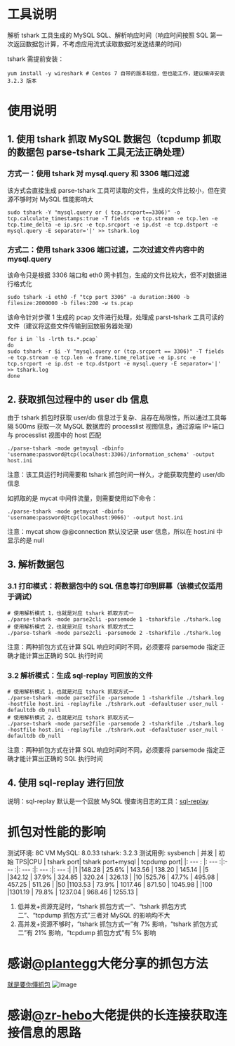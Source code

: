 # 工具说明
解析 tshark 工具生成的 MySQL SQL、解析响应时间（响应时间按照 SQL 第一次返回数据包计算，不考虑应用流式读取数据时发送结果的时间）

tshark 需提前安装：

```
yum install -y wireshark # Centos 7 自带的版本较低，但也能工作，建议编译安装 3.2.3 版本
```


# 使用说明
## 1. 使用 tshark 抓取 MySQL 数据包（tcpdump 抓取的数据包 parse-tshark 工具无法正确处理）
### 方式一：使用 tshark 对 mysql.query 和 3306 端口过滤
该方式会直接生成 parse-tshark 工具可读取的文件，生成的文件比较小，但在资源不够时对 MySQL 性能影响大
```
sudo tshark -Y "mysql.query or ( tcp.srcport==3306)" -o tcp.calculate_timestamps:true -T fields -e tcp.stream -e tcp.len -e tcp.time_delta -e ip.src -e tcp.srcport -e ip.dst -e tcp.dstport -e mysql.query -E separator='|' >> tshark.log
```
### 方式二：使用 tshark 3306 端口过滤，二次过滤文件内容中的 mysql.query
该命令只是根据 3306 端口和 eth0 网卡抓包，生成的文件比较大，但不对数据进行格式化
```
sudo tshark -i eth0 -f "tcp port 3306" -a duration:3600 -b filesize:2000000 -b files:200 -w ts.pcap
```
该命令针对步骤 1 生成的 pcap 文件进行处理，处理成 parst-tshark 工具可读的文件（建议将这些文件传输到回放服务器处理）
```
for i in `ls -lrth ts.*.pcap`
do
sudo tshark -r $i -Y "mysql.query or (tcp.srcport == 3306)" -T fields -e tcp.stream -e tcp.len -e frame.time_relative -e ip.src -e tcp.srcport -e ip.dst -e tcp.dstport -e mysql.query -E separator='|' >> tshark.log
done
```

## 2. 获取抓包过程中的 user db 信息
由于 tshark 抓包时获取 user/db 信息过于复杂、且存在局限性，所以通过工具每隔 500ms 获取一次 MySQL 数据库的 processlist 视图信息，通过源端 IP+端口 与 processlist 视图中的 host 匹配

```
./parse-tshark -mode getmysql -dbinfo 'username:password@tcp(localhost:3306)/information_schema' -output host.ini
```
注意：该工具运行时间需要和 tshark 抓包时间一样久，才能获取完整的 user/db 信息

如抓取的是 mycat 中间件流量，则需要使用如下命令：

```
./parse-tshark -mode getmycat -dbinfo 'username:password@tcp(localhost:9066)' -output host.ini

```
注意：mycat show @@connection 默认没记录 user 信息，所以在 host.ini 中显示的是 null

## 3. 解析数据包
### 3.1 打印模式：将数据包中的 SQL 信息等打印到屏幕（该模式仅适用于调试）

```
# 使用解析模式 1，也就是对应 tshark 抓取方式一
./parse-tshark -mode parse2cli -parsemode 1 -tsharkfile ./tshark.log
# 使用解析模式 2，也就是对应 tshark 抓取方式二
./parse-tshark -mode parse2cli -parsemode 2 -tsharkfile ./tshark.log
```
注意：两种抓包方式在计算 SQL 响应时间时不同，必须要将 parsemode 指定正确才能计算出正确的 SQL 执行时间
### 3.2 解析模式：生成 sql-replay 可回放的文件
```
# 使用解析模式 1，也就是对应 tshark 抓取方式一
./parse-tshark -mode parse2file -parsemode 1 -tsharkfile ./tshark.log -hostfile host.ini -replayfile ./tshrark.out -defaultuser user_null -defaultdb db_null
# 使用解析模式 2，也就是对应 tshark 抓取方式一
./parse-tshark -mode parse2file -parsemode 2 -tsharkfile ./tshark.log -hostfile host.ini -replayfile ./tshrark.out -defaultuser user_null -defaultdb db_null
```
注意：两种抓包方式在计算 SQL 响应时间时不同，必须要将 parsemode 指定正确才能计算出正确的 SQL 执行时间
## 4. 使用 sql-replay 进行回放
说明：sql-replay 默认是一个回放 MySQL 慢查询日志的工具：[sql-replay](https://github.com/Bowen-Tang/sql-replay)

# 抓包对性能的影响
测试环境: 8C VM
MySQL: 8.0.33
tshark: 3.2.3
测试用例: sysbench
| 并发 | 初始 TPS|CPU   |    tshark port| tshark port+mysql | tcpdump port|
|: --- : |: --- :|:--- :|:    ---  :|: --- :|: ---  :|
|1     |148.28   | 25.6%     |    143.56   |  138.20    |  145.14  |
|5     |342.12   | 37.9%     |    324.85     | 320.24   |  326.13  |
|10    |525.76   | 47.7%     |    495.98     | 457.25   |  511.26  |
|50    |1103.53  | 73.9%     |    1017.46    | 871.50   |  1045.98 |
|100   |1301.19  | 79.8%     |    1237.04    | 968.46   |  1255.13 |
1. 低并发+资源充足时，“tshark 抓包方式一”、“tshark 抓包方式二”、“tcpdump 抓包方式”三者对 MySQL 的影响均不大
2. 高并发+资源不够时，“tshark 抓包方式一”有 7% 影响，“tshark 抓包方式二”有 21% 影响，“tcpdump 抓包方式”有 5% 影响

# 感谢[@plantegg](https://plantegg.github.io/)大佬分享的抓包方法
[就是要你懂抓包](https://plantegg.github.io/2019/06/21/%E5%B0%B1%E6%98%AF%E8%A6%81%E4%BD%A0%E6%87%82%E6%8A%93%E5%8C%85--WireShark%E4%B9%8B%E5%91%BD%E4%BB%A4%E8%A1%8C%E7%89%88tshark/)
![image](https://github.com/Bowen-Tang/parse-tshark/assets/52245161/c1f28317-c5c6-43bb-b568-3ce9eb7504a3)
# 感谢[@zr-hebo](https://github.com/zr-hebo/sniffer-agent)大佬提供的长连接获取连接信息的思路
